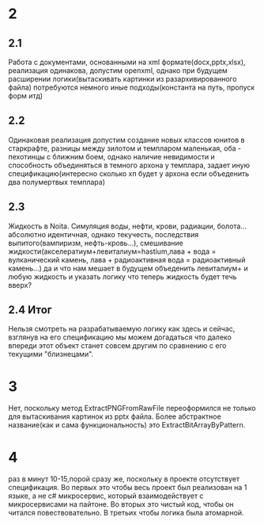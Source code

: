 ﻿
# 2
## 2.1
Работа с документами, основанными на xml формате(docx,pptx,xlsx), реализация одинакова, допустим openxml, однако при будущем расширении логики(вытаскивать картинки из разархивированного файла) потребуются немного иные подходы(константа на путь, пропуск форм итд)

## 2.2
Одинаковая реализация допустим создание новых классов юнитов в старкрафте, разницы между зилотом и темпларом маленькая, оба - пехотинцы с ближним боем, однако наличие невидимости и способность объединяться в темного архона у темплара, задает иную спецификацию(интересно сколько хп будет у архона если объеденить два полумертвых темплара) 

## 2.3
Жидкость в Noita.
Симуляция воды, нефти, крови, радиации, болота... абсолютно идентичная, однако текучесть, последствия выпитого(вампиризм, нефть-кровь...), смешивание жидкости(акселератиум+левиталиум=hastium,лава + вода = вулканический камень, лава + радиоактивная вода = радиоактивный камень...) да и что нам мешает в будущем объеденить левиталиум+ и любую жидкость и указать логику что теперь жидкость будет течь вверх?
## 2.4 Итог
Нельзя смотреть на разрабатываемую логику как здесь и сейчас, взглянув на его спецификацию мы можем догадаться что далеко впереди этот объект станет совсем другим по сравнению с его текущими "близнецами".
# 3
Нет, поскольку метод ExtractPNGFromRawFile переоформился не только для вытаскивания картинок из pptx файла. Более абстрактное название(как и сама функциональность) это ExtractBitArrayByPattern.

# 4
раз в минут 10-15,порой сразу же, поскольку в проекте отсутствует спецификация.
Во первых это чтобы весь проект был реализован на 1 языке, а не c# микросервис, который взаимодействует с микросервисами на пайтоне.
Во вторых это чистый код, чтобы он читался повествовательно.
В третьих чтобы логика была атомарной.
